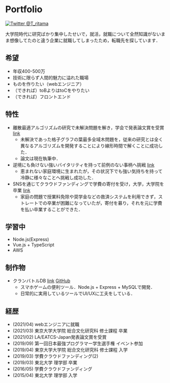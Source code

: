 # Portfolio

[![Twitter @T_ritama](https://img.shields.io/badge/Twitter-%40T__ritama-blue.svg?style=flat-square&logo=twitter)](https://twitter.com/T_ritama)

大学院時代に研究ばかり集中したせいで，就活，就職について全然知識がないまま想像してたのと違う企業に就職してしまったため，転職先を探しています．

## 希望

- 年収400-500万
- 技術に限らず人間的魅力に溢れた職場
- ものを作りたい（webエンジニア）
- （できれば）toBよりはtoCをやりたい
- （できれば）フロントエンド


## 特性

- 離散最適アルゴリズムの研究で未解決問題を解き，学会で発表論文賞を受賞 
[link](http://www-ppl.ist.osaka-u.ac.jp/la2020/winter.php) 
    - 未解決であった格子グラフの葉最多全域木問題を，従来の研究とは全く異なるアルゴリズムを開発することにより線形時間で解くことに成功した． 
    - 論文は現在執筆中．
- 逆境にも負けない強いバイタリティを持って前例のない事柄へ挑戦 
[link](http://t-ritama.hatenablog.com/entry/2016/05/12/215446)
    - 恵まれない家庭環境に生まれたが，その状況下でも強い気持ちを持って冷静に様々なことへ挑戦し成功した．
- SNSを通じてクラウドファンディングで学費の寄付を受け，大学，大学院を卒業
[link](https://polca.jp/projects/cmkAn82kqbB)
    - 家庭の問題で授業料免除や奨学金などの救済システムを利用できず，ストレートでの卒業が困難になっていたが，寄付を募り，それを元に学費を払い卒業することができた．

## 学習中
- Node.js(Express)
- Vue.js + TypeScript
- AWS

## 制作物

- クランバトルDB 
[link](http://priconne-db.net/)
[GitHub](https://github.com/Tritama/priconnedb)
    - スマホゲームの便利ツール．Node.js + Express + MySQLで開発．
    - 日常的に実用しているツールでUI/UXに工夫をしている．


## 経歴

- (2021/04) webエンジニアに就職
- (2021/03) 東京大学大学院 総合文化研究科 修士課程 卒業
- (2021/02) LA/EATCS-Japan発表論文賞を受賞 
- (2019/09) 第一回日本最強プログラマー学生選手権 イベント参加
- (2019/04) 東京大学大学院 総合文化研究科 修士課程 入学
- (2019/03) 学費クラウドファンディング(2)
- (2019/03) 東北大学 理学部 卒業
- (2016/05) 学費クラウドファンディング
- (2015/04) 東北大学 理学部 入学